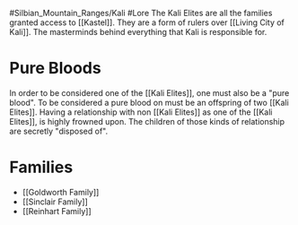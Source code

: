 #Silbian_Mountain_Ranges/Kali #Lore 
The Kali Elites are all the families granted access to [[Kastel]]. They are a form of rulers over [[Living City of Kali]]. The masterminds behind everything that Kali is responsible for.
# Pure Bloods
In order to be considered one of the [[Kali Elites]], one must also be a "pure blood". To be considered a pure blood on must be an offspring of two [[Kali Elites]]. Having a relationship with non [[Kali Elites]] as one of the [[Kali Elites]], is highly frowned upon. The children of those kinds of relationship are secretly "disposed of".
# Families
- [[Goldworth Family]]
- [[Sinclair Family]]
- [[Reinhart Family]]